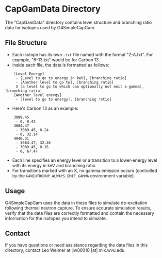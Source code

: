 # CapGamData Directory

The "CapGamData" directory contains level structure and branching ratio data for isotopes used by G4SimpleCapGam.

## File Structure

- Each isotope has its own `.txt` file named with the format "Z-A.txt". For example, "6-13.txt" would be for Carbon 13.
- Inside each file, the data is formatted as follows:
~~~text
	[Level Energy]
	 - [Level to go to energy in keV], [branching ratio]
	 - [Another level to go to], [branching ratio]
	 X [a level to go to which can optionally not emit a gamma], [branching ratio]
	[Another level energy]
	 - [level to go to energy], [branching ratio]
~~~
- Here's Carbon 13 as an example:
~~~text
	3089.45
	 - 0, 0.43
	3684.47
	 - 3089.45, 0.24
	 - 0, 32.14
	4946.31
	 - 3684.47, 32.36
	 - 3089.45, 0.16
	 - 0, 67.47
~~~
- Each line specifies an energy level or a transition to a lower-energy level with its energy in keV and branching ratio.
- For transitions marked with an X, no gamma emission occurs (controlled by the `G4NEUTRONHP_ALWAYS_EMIT_GAMMA` environment variable).

## Usage

G4SimpleCapGam uses the data in these files to simulate de-excitation following thermal neutron capture. To ensure accurate simulation results, verify that the data files are correctly formatted and contain the necessary information for the isotopes you intend to simulate.

## Contact

If you have questions or need assistance regarding the data files in this directory, contact Leo Weimer at ljw00010 [at] mix.wvu.edu.
